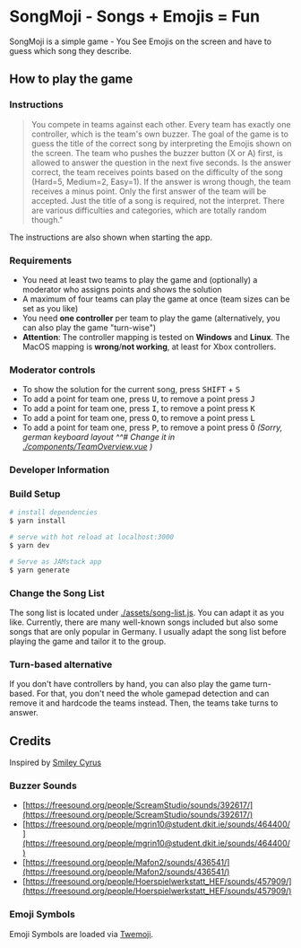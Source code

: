 # SongMoji - Songs + Emojis = Fun

SongMoji is a simple game - You See Emojis on the screen and have to guess which song they describe.

## How to play the game

### Instructions

> You compete in teams against each other. Every team has exactly one controller, which is the team's own buzzer.
  The goal of the game is to guess the title of the correct song by interpreting the Emojis shown on the screen.
  The team who pushes the buzzer button (X or A) first, is allowed to answer the question in the next five seconds.
  Is the answer correct, the team receives points based on the difficulty of the song (Hard=5, Medium=2, Easy=1).
  If the answer is wrong though, the team receives a minus point.
  Only the first answer of the team will be accepted. Just the title of a song is required, not the interpret.
  There are various difficulties and categories, which are totally random though."

The instructions are also shown when starting the app.

### Requirements

* You need at least two teams to play the game and (optionally) a moderator who assigns points and shows the solution
* A maximum of four teams can play the game at once (team sizes can be set as you like)
* You need **one controller** per team to play the game (alternatively, you can also play the game "turn-wise")
* **Attention**: The controller mapping is tested on **Windows** and **Linux**. The MacOS mapping is **wrong**/**not working**, at least for Xbox controllers.

### Moderator controls

* To show the solution for the current song, press <kbd>SHIFT</kbd> + <kbd>S</kbd>
* To add a point for team one, press <kbd>U</kbd>, to remove a point press <kbd>J</kbd>
* To add a point for team one, press <kbd>I</kbd>, to remove a point press <kbd>K</kbd>
* To add a point for team one, press <kbd>O</kbd>, to remove a point press <kbd>L</kbd>
* To add a point for team one, press <kbd>P</kbd>, to remove a point press <kbd>Ö</kbd> _(Sorry, german keyboard layout ^^# Change it in [./components/TeamOverview.vue](./components/TeamOverview.vue) )_

### Developer Information

### Build Setup

``` bash
# install dependencies
$ yarn install

# serve with hot reload at localhost:3000
$ yarn dev

# Serve as JAMstack app
$ yarn generate
```

### Change the Song List

The song list is located under [./assets/song-list.js](./assets/song-list.js). You can adapt it as you like.
Currently, there are many well-known songs included but also some songs that are only popular in Germany.
I usually adapt the song list before playing the game and tailor it to the group.

### Turn-based alternative

If you don't have controllers by hand, you can also play the game turn-based. For that, you don't need the whole gamepad
detection and can remove it and hardcode the teams instead. Then, the teams take turns to answer.

## Credits

Inspired by [Smiley Cyrus](https://youtu.be/pLbpY6jfH0k?t=378)

### Buzzer Sounds

* [https://freesound.org/people/ScreamStudio/sounds/392617/](https://freesound.org/people/ScreamStudio/sounds/392617/)
* [https://freesound.org/people/mgrin10@student.dkit.ie/sounds/464400/](https://freesound.org/people/mgrin10@student.dkit.ie/sounds/464400/)
* [https://freesound.org/people/Mafon2/sounds/436541/](https://freesound.org/people/Mafon2/sounds/436541/)
* [https://freesound.org/people/Hoerspielwerkstatt_HEF/sounds/457909/](https://freesound.org/people/Hoerspielwerkstatt_HEF/sounds/457909/)

### Emoji Symbols

Emoji Symbols are loaded via [Twemoji](https://github.com/twitter/twemoji).
